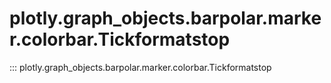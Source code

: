 # plotly.graph_objects.barpolar.marker.colorbar.Tickformatstop

::: plotly.graph_objects.barpolar.marker.colorbar.Tickformatstop
